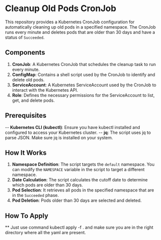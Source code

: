 # Cleanup Old Pods CronJob

This repository provides a Kubernetes CronJob configuration for automatically cleaning up old pods in a specified namespace. The CronJob runs every minute and deletes pods that are older than 30 days and have a status of `Succeeded`.

## Components

1. **CronJob**: A Kubernetes CronJob that schedules the cleanup task to run every minute.
2. **ConfigMap**: Contains a shell script used by the CronJob to identify and delete old pods.
3. **ServiceAccount**: A Kubernetes ServiceAccount used by the CronJob to interact with the Kubernetes API.
4. **Role**: Defines the necessary permissions for the ServiceAccount to list, get, and delete pods.


## Prerequisites
-- **Kubernetes CLI (kubectl)**: Ensure you have kubectl installed and configured to access your Kubernetes cluster.
-- **jq**: The script uses jq to parse JSON. Make sure jq is installed on your system.


## How It Works

1. **Namespace Definition**: The script targets the `default` namespace. You can modify the `NAMESPACE` variable in the script to target a different namespace.
2. **Date Calculation**: The script calculates the cutoff date to determine which pods are older than 30 days.
3. **Pod Selection**: It retrieves all pods in the specified namespace that are in the `Succeeded` phase.
4. **Pod Deletion**: Pods older than 30 days are selected and deleted.

## How To Apply
** Just use command kubectl apply -f . and make sure you are in the right directory where all the yaml are present.
